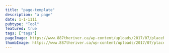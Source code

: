 ```yaml
---
title: "page-template"
description: "a page"
date: 1-1-1111
pubtype: "Tool"
featured: true
tags: ["tags"]
pageImage: https://www.887theriver.ca/wp-content/uploads/2017/07/placeholder.jpg
thumbImage: https://www.887theriver.ca/wp-content/uploads/2017/07/placeholder.jpg
---
```

